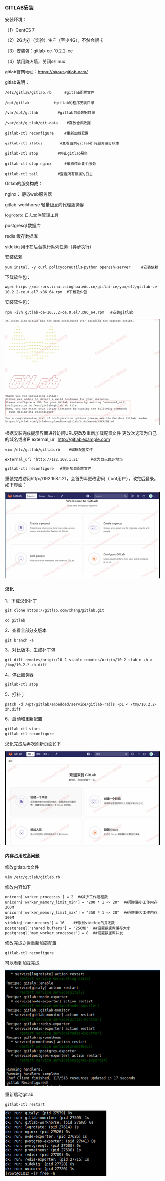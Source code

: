 ### GITLAB安装 

安装环境：

（1）CentOS 7  

（2）2G内存（实验）生产（至少4G），不然会很卡

（3）安装包：gitlab-ce-10.2.2-ce

（4）禁用防火墙，关闭selinux

 

gitlab官网地址：https://about.gitlab.com/ 

gitlab说明：

```shell
/etc/gitlab/gitlab.rb      #gitlab配置文件

/opt/gitlab           #gitlab的程序安装目录

/var/opt/gitlab         #gitlab目录数据目录

/var/opt/gitlab/git-data    #存放仓库数据

gitlab-ctl reconfigure     #重新加载配置

gitlab-ctl status        #查看当前gitlab所有服务运行状态

gitlab-ctl stop         #停止gitlab服务

gitlab-ctl stop nginx      #单独停止某个服务

gitlab-ctl tail         #查看所有服务的日志
```

Gitlab的服务构成：

nginx：         静态web服务器

gitlab-workhorse     轻量级反向代理服务器

logrotate        日志文件管理工具

postgresql       数据库

redis          缓存数据库

sidekiq         用于在后台执行队列任务（异步执行）

安装依赖

```shell
yum install -y curl policycoreutils-python openssh-server     #安装依赖
```

下载软件包：

```shell
wget https://mirrors.tuna.tsinghua.edu.cn/gitlab-ce/yum/el7/gitlab-ce-10.2.2-ce.0.el7.x86_64.rpm  #下载软件包
```



安装软件包：

```shell
rpm -ivh gitlab-ce-10.2.2-ce.0.el7.x86_64.rpm   #安装gitlab
```



![img](./img/wps7.jpg) 

根据安装完成提示界面进行访问URL更改及重新加载配置文件 更改次选项为自己的域名或者IP   external_url 'http://gitlab.example.com'

```shell
vim /etc/gitlab/gitlab.rb    #编辑配置文件
```

```
external_url 'http://192.168.1.21'     #改为自己的IP地址
```

```
gitlab-ctl reconfigure   #重新加载配置文件
```

重装完成访问http://192.168.1.21，会首先叫更改密码（root用户），改完后登录。如下界面：

![img](./img/wps8.jpg) 

#### 汉化



1、下载汉化补丁

```shell
git clone https://gitlab.com/xhang/gitlab.git

cd gitlab   
```

2、查看全部分支版本

```
git branch -a
```

3、对比版本、生成补丁包

```shell
git diff remotes/origin/10-2-stable remotes/origin/10-2-stable-zh > /tmp/10.2.2-zh.diff
```

4、停止服务器

```shell
gitlab-ctl stop
```

5、打补丁

```
patch -d /opt/gitlab/embedded/service/gitlab-rails -p1 < /tmp/10.2.2-zh.diff
```

6、启动和重新配置



```shell
gitlab-ctl start
gitlab-ctl reconfigure
```

汉化完成后再次刷新页面如下

![img](./img/wps9.jpg) 



#### 内存占用过高问题

修改gitlab.rb文件

```shell
vim /etc/gitlab/gitlab.rb
```

修改内容如下

```shell
unicorn['worker_processes'] = 2  ##减少工作进程数
unicorn['worker_memory_limit_min'] = "200 * 1 << 20"  ##限制最小工作内存200M
unicorn['worker_memory_limit_max'] = "350 * 1 << 20"  ##限制最大工作内存300M
sidekiq['concurrency'] = 16    ##限制sidekiq的并发数
postgresql['shared_buffers'] = "256MB"  ##设置数据库缓存大小
postgresql['max_worker_processes'] = 8  ##设置数据库并发
```

修改完成之后重新加载配置

```shell
gitlab-ctl reconfigure
```

可以看到加载完成

![image-20201223173528742](./img/reconfigure_success.png)

重新启动gitlab

```shell
gitlab-ctl restart
```

![image-20201223173805281](./img/restart_success.png)